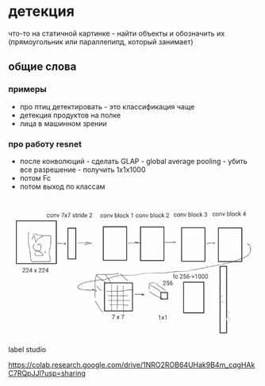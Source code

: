 # детекция

что-то на статичной картинке - найти объекты и обозначить их (прямоугольник или параллепипд, который занимает)

## общие слова

### примеры

* про птиц детектировать - это классификация чаще
* детекция продуктов на полке
* лица в машинном зрении

### про работу resnet

* после конволюций - сделать GLAP - global average pooling - убить все разрешение - получить 1х1х1000
* потом Fc
* потом выход по классам

![resnet](detection_01.png)

label studio

https://colab.research.google.com/drive/1NRO2ROB64UHak9B4m_cqgHAkC7RQpJJl?usp=sharing
